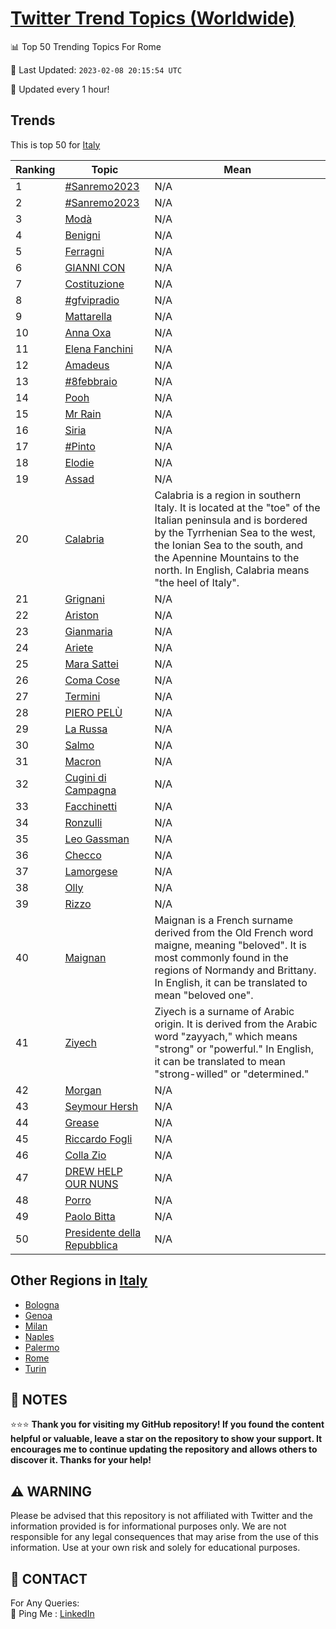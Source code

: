 [Twitter Trend Topics (Worldwide)](https://github.com/ErcinDedeoglu/Twitter-Trend-Topics)
==========


📊 Top 50 Trending Topics For Rome

📆 Last Updated: `2023-02-08 20:15:54 UTC`

🔧 Updated every 1 hour!


## Trends

This is top 50 for [Italy](</Italy>)

| Ranking | Topic | Mean |
| ------- | ------------ | ------------ |
| 1 | [#Sanremo2023](http://twitter.com/search?q=%23Sanremo2023) | N/A |
| 2 | [#Sanremo2023](http://twitter.com/search?q=%23Sanremo2023) | N/A |
| 3 | [Modà](http://twitter.com/search?q=Mod%c3%a0) | N/A |
| 4 | [Benigni](http://twitter.com/search?q=Benigni) | N/A |
| 5 | [Ferragni](http://twitter.com/search?q=Ferragni) | N/A |
| 6 | [GIANNI CON](http://twitter.com/search?q=GIANNI+CON) | N/A |
| 7 | [Costituzione](http://twitter.com/search?q=Costituzione) | N/A |
| 8 | [#gfvipradio](http://twitter.com/search?q=%23gfvipradio) | N/A |
| 9 | [Mattarella](http://twitter.com/search?q=Mattarella) | N/A |
| 10 | [Anna Oxa](http://twitter.com/search?q=Anna+Oxa) | N/A |
| 11 | [Elena Fanchini](http://twitter.com/search?q=Elena+Fanchini) | N/A |
| 12 | [Amadeus](http://twitter.com/search?q=Amadeus) | N/A |
| 13 | [#8febbraio](http://twitter.com/search?q=%238febbraio) | N/A |
| 14 | [Pooh](http://twitter.com/search?q=Pooh) | N/A |
| 15 | [Mr Rain](http://twitter.com/search?q=Mr+Rain) | N/A |
| 16 | [Siria](http://twitter.com/search?q=Siria) | N/A |
| 17 | [#Pinto](http://twitter.com/search?q=%23Pinto) | N/A |
| 18 | [Elodie](http://twitter.com/search?q=Elodie) | N/A |
| 19 | [Assad](http://twitter.com/search?q=Assad) | N/A |
| 20 | [Calabria](http://twitter.com/search?q=Calabria) | Calabria is a region in southern Italy. It is located at the "toe" of the Italian peninsula and is bordered by the Tyrrhenian Sea to the west, the Ionian Sea to the south, and the Apennine Mountains to the north. In English, Calabria means "the heel of Italy". |
| 21 | [Grignani](http://twitter.com/search?q=Grignani) | N/A |
| 22 | [Ariston](http://twitter.com/search?q=Ariston) | N/A |
| 23 | [Gianmaria](http://twitter.com/search?q=Gianmaria) | N/A |
| 24 | [Ariete](http://twitter.com/search?q=Ariete) | N/A |
| 25 | [Mara Sattei](http://twitter.com/search?q=Mara+Sattei) | N/A |
| 26 | [Coma Cose](http://twitter.com/search?q=Coma+Cose) | N/A |
| 27 | [Termini](http://twitter.com/search?q=Termini) | N/A |
| 28 | [PIERO PELÙ](http://twitter.com/search?q=PIERO+PEL%c3%99) | N/A |
| 29 | [La Russa](http://twitter.com/search?q=La+Russa) | N/A |
| 30 | [Salmo](http://twitter.com/search?q=Salmo) | N/A |
| 31 | [Macron](http://twitter.com/search?q=Macron) | N/A |
| 32 | [Cugini di Campagna](http://twitter.com/search?q=Cugini+di+Campagna) | N/A |
| 33 | [Facchinetti](http://twitter.com/search?q=Facchinetti) | N/A |
| 34 | [Ronzulli](http://twitter.com/search?q=Ronzulli) | N/A |
| 35 | [Leo Gassman](http://twitter.com/search?q=Leo+Gassman) | N/A |
| 36 | [Checco](http://twitter.com/search?q=Checco) | N/A |
| 37 | [Lamorgese](http://twitter.com/search?q=Lamorgese) | N/A |
| 38 | [Olly](http://twitter.com/search?q=Olly) | N/A |
| 39 | [Rizzo](http://twitter.com/search?q=Rizzo) | N/A |
| 40 | [Maignan](http://twitter.com/search?q=Maignan) | Maignan is a French surname derived from the Old French word maigne, meaning "beloved". It is most commonly found in the regions of Normandy and Brittany. In English, it can be translated to mean "beloved one". |
| 41 | [Ziyech](http://twitter.com/search?q=Ziyech) | Ziyech is a surname of Arabic origin. It is derived from the Arabic word "zayyach," which means "strong" or "powerful." In English, it can be translated to mean "strong-willed" or "determined." |
| 42 | [Morgan](http://twitter.com/search?q=Morgan) | N/A |
| 43 | [Seymour Hersh](http://twitter.com/search?q=Seymour+Hersh) | N/A |
| 44 | [Grease](http://twitter.com/search?q=Grease) | N/A |
| 45 | [Riccardo Fogli](http://twitter.com/search?q=Riccardo+Fogli) | N/A |
| 46 | [Colla Zio](http://twitter.com/search?q=Colla+Zio) | N/A |
| 47 | [DREW HELP OUR NUNS](http://twitter.com/search?q=DREW+HELP+OUR+NUNS) | N/A |
| 48 | [Porro](http://twitter.com/search?q=Porro) | N/A |
| 49 | [Paolo Bitta](http://twitter.com/search?q=Paolo+Bitta) | N/A |
| 50 | [Presidente della Repubblica](http://twitter.com/search?q=Presidente+della+Repubblica) | N/A |



## Other Regions in [Italy](</Italy>)

* [Bologna](</Italy/Bologna.md>)
* [Genoa](</Italy/Genoa.md>)
* [Milan](</Italy/Milan.md>)
* [Naples](</Italy/Naples.md>)
* [Palermo](</Italy/Palermo.md>)
* [Rome](</Italy/Rome.md>)
* [Turin](</Italy/Turin.md>)



## 📝 NOTES

⭐⭐⭐ **Thank you for visiting my GitHub repository! If you found the content helpful or valuable, leave a star on the repository to show your support. It encourages me to continue updating the repository and allows others to discover it. Thanks for your help!**


## ⚠️ WARNING

Please be advised that this repository is not affiliated with Twitter and the information provided is for informational purposes only. We are not responsible for any legal consequences that may arise from the use of this information. Use at your own risk and solely for educational purposes.


## 📨 CONTACT

 For Any Queries:  
            🏓 Ping Me : [LinkedIn](https://www.linkedin.com/in/ercindedeoglu/)
